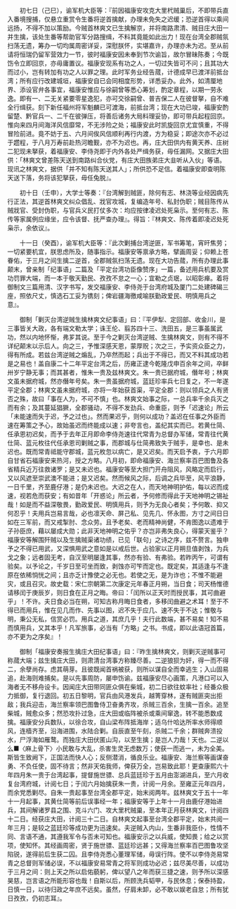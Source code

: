 <!-- { "loadSidebar": true } -->
　　初七日（己巳），谕军机大臣等：『前因福康安攻克大里杙贼巢后，不即带兵直入番境搜捕，仅悬立重赏令生番将逆首擒献，办理未免失之迟缓；恐逆首得以乘间远扬，不得不加以策励。今贼首林爽文已生擒解京，并将南路肃清、贼目庄大田一并生擒，该处生番等帮助官军分路搜缉，不料其竟能如此出力！现在台湾全郡贼氛扫荡无遗，筹办一切均属周密详妥，深慰朕怀，实堪嘉许，办理亦未为迟。至从前请将恒瑞仍留军营效力一节，彼时福康安因未奉到节次谕旨，故尔冒昧陈奏；今既饬令立即回京，亦毋庸置议。福康安现系有功之人，一切过失皆可不问；且其功大而过小，岂有转加有功之人以罪之理。此时军务业经告蒇，计德成早已渡洋前抵台湾；所有应行改建城垣，福康安自已会同相度形势，详悉妥办。此外，如清厘地界、添设官弁各事宜，福康安惟应与徐嗣曾等悉心筹划，酌定章程，以期一劳永逸。即有一、二无关紧要零星逸犯，亦可交徐嗣曾、普吉保二人在彼督拏，自不难全行缉获。刻下新任福州将军魁麟已可渡海，前抵台湾；现在大功已竣，福康安酌留楚、黔官兵一、二千在彼弹压，将善后诸务大局料理妥协，即可带兵起程回京。惟向来四月间海洋风信靡常，不无涉险之处；福康安此时凯旋回京尤宜慎重，不得冒险前进。竟不妨于五、六月间俟风信顺利再行内渡，方为稳妥；即途次亦不必过于趱程，于八月万寿前赴热河瞻觐，亦不为迟也。再，庄大田供内有黄天养、庄树二犯现未拏获，着福康安、李侍尧即于内外各处严缉务获，毋任漏网。又据庄大田供：「林爽文曾差陈天送到南路纠合伙党，有庄大田族弟庄大韭听从入伙」等语。现讯之林爽文，据供「并不知有陈天送其人」；所供恐不足信。着福康安即查明陈天送下落，务将该犯拏获，毋任兔脱』。

　　初十日（壬申），大学士等奏：『台湾解到贼匪，除何有志、林浇等业经因病先行正法，其逆首林爽文纠众倡乱、戕官攻城，复编造年号、私封伪职；贼目陈传从贼戕官、受封伪职，与官兵义民打仗多次：均应按律凌迟处死枭示。至何有志、陈传等家属例应缘坐，应令该督、抚严查办理』。得旨：『林爽文、陈传着即凌迟处死枭示，余依议』。

　　十一日（癸酉），谕军机大臣等：『此次剿捕台湾逆匪，军书筹笔，宵旰焦劳；一切紧要机宜，朕思虑所及，随事指示。福康安等禀承方略，擘画周妥；仰赖上苍眷佑，于三月之间生擒二逆首，全郡贼氛扫荡无遗。现在大功告蒇，所有办理此事颠末，曾亲制「纪事语」二篇及「平定台湾功臣像赞序」一篇，备述用兵机要及赏功罚罪大端，而一本于敬天勤民、孜孜不怠之一心；宜勒之贞珉，以昭彰瘅。着将御制文三篇用清、汉字书写，发交福康安、李侍尧于台湾府城及厦门二处建碑碣三座，照依尺丈，慎选石工妥为镌刻；俾岩疆海徼咸喻朕勤政爱民、明慎用兵之意』。

　　御制「剿灭台湾逆贼生擒林爽文纪事语」曰：『平伊犁、定回部、收金川，是三事皆关大政，各有端文勒太学；诛王伦、翦苏四十三、洗田五，是三事虽属武功，然以内地怀惭，弗芗其说。至于今之剿灭台湾逆贼、生擒林爽文，则有不得不详纪颠末以示后人。向之三，予惟深感天恩，蒙厚贶；次之三，予实资众臣之力，得有所成。若兹台湾逆贼之煽乱，乃卒然而起；兵出于不得已，而又不料其成功若是之易也！盖自康二十二年平定台湾之后，历雍正逮今乾隆戊申百余年之间，卒鲜卅岁宁静无事；而其甚者，惟朱一贵及兹林爽文。朱一贵已据府城，僭年号；林爽文虽未据府城，然亦僭年号矣。朱一贵虽据府城，蓝廷珍率兵七日复之，不一年遂平定全郡；林爽文虽未据府城，亦将一年始获首渠，平定全郡：则以领兵之人有贤否之殊，故曰「事在人为，不可不慎」也。林爽文始事之际，一总兵率千余兵灭之而有余；及其蔓延猖獗，全郡骚动，不得不发劲兵、命重臣，则予「迟速论」所云「未能速而失于迟，予之过也」。然而果迟乎，则何以成功？盖迟在任事之外臣而速在筹策之予心，故始虽迟而终能成以速；非夸言也，盖纪其实而已。若黄仕简、任承恩初迟矣，而予于去年正月即命李侍尧速往代常青为总督办军储，常青往代黄仕简、蓝元枚往代任承恩司剿贼之事，而郡城与仕简弗致失于贼手，是幸也、是未迟也。既而常青祗能守郡城，蓝元枚忽以病亡，是又迟矣。而天启予衷，于六月即自甘省石福康安来热河，授之方略。八月初，即命福康安、海兰察率百巴图鲁及各省精兵近万往救诸罗；是又未迟也。福康安等至大担门开舟阻风，风略定而启行，又以风遮至崇武澳不能进；是又迟矣。然而候风之际，后调之兵毕至，风平浪静，一日千里，齐至鹿仔港；是仍未迟也。大迟之在人，而天地神明护佑，每以迟而成速，视若危而获安；有如昔年「开惑论」所云者，予何修而得此于天地神明之锡祉哉！如是而不益深敬畏，勤政爱民、明慎用兵，则予为无良心者矣；予何敢、抑又何忍乎！夫用兵岂易言哉，必也凛天命、屏己私、见先几、怀永图，方寸之间日日如在三军前，而又戒掣肘、念众劳。且予老矣、老而精神尚健，不肯图逸以遗难于子孙臣庶，藉以屡成大勋；此非天地神明之佑乎？亦岂非弗失良心，得蒙天鉴乎？福康安等解围歼贼以及生擒贼渠诸功绩，已见「联句」之诗之序，兹不赘言。独申予之不得已用武，又深惧用武之意如是以戒后世。占验家以正月朔旦值剥蚀，为兵戈之象；远者固无考，自汉至明屡逢其事，然亦有验、有弗验。若昨丙午，可谓有验矣。以予论之，千岁日至可坐而致，剥蚀亦可笇而定也。既定矣，其适逢与不逢原在依稀惝恍之间；且亦乏计豫使之必无也。若使之无，是为诈也；不惟不能避灾，或且召灾。故史载：宋仁宗朝第二次康定元年春正月朔，当日食；司天杨惟德请移闰于庚辰岁，则日食在正月之晦。帝曰：「闰所以正天时而授民事，其可曲避乎」！不许。夫日食必当在朔，可知古称月晦日食者，多移闰曲避之术耳！至于不得已而用兵，惟在见几而作、先事以图，迟不失于应几、速不失于不达；惟敬与明，秉公无私，信赏必罚。用兵之道，其庶几乎！夫行此数端，甚不易矣！知不易而慎用兵，又其本乎！凡军旅事，必当有「方略」之书。书成，即以此语冠首篇，亦不更为之序矣』！

　　御制「福康安奏报生擒庄大田纪事语」曰：『昨生擒林爽文，则剿灭逆贼事可称蒇大端；兹生擒庄大田，则肃清台湾事方称臻尽善。二逆狼狈为奸，得一而不得二，余孽尚存。虑其萌芽。且彼既闻首祸被获，则所以谋自全而幸逃生；入山固易追，赴海则难捕矣。是以先事周防，屡申饬谕。兹福康安尽心画策，凡港口可以入海者无不移舟设卡。因闻庄大田带同匪众俱在柴城，初二日欲往蚊率社；经番众极力抵御，复行退回。初五日黎明，官兵由风港发兵，越箐穿林，遂有贼匪突出拒敌；我兵迎击，海兰察率领巴图鲁侍卫奋勇齐攻，杀贼三百余，生擒一百余。追至柴城，贼愈众多；然恐攻扑过急，庄大田或临阵被杀或乘间窜逸，转不能悉数成擒。福康安分兵数队，以徐合攻，自山梁布阵抵海岸；适乌什哈达所率水师得顺风，连樯齐至，沿海进围，水陆合剿。自辰直至午刻，杀贼二千余；群贼奔溃投水，尸浮海如雁鹜。而独庄大田伏匿山沟，以至生擒；是岂人力哉！天也。二逆以么■〈麻上骨下〉小民敢与大乱，杀害生灵无虑数万；使获一而逃一，未为全美。斯皆生致阙下，正国法而快人心；反侧潜消，循良乐业。福康安、海兰察等画谋奋勇、不负任使，固不待言；然非天佑我师，俾获万全，岂易致此耶！更查康熙六十年四月朱一贵于台湾起事，提督施世骠、总兵蓝廷珍于五月由澎湖进兵，至六月收复台湾府城，计阅七日；于闰六月始擒获朱一贵，计阅一月余。至雍正元年四月，而余党悉剿尽。自朱一贵起事至台湾全郡平定，始末阅两年。兹林爽文于五十一年十一月起事，其黄仕简等前后误事经一年；福康安等于上年十一月由鹿仔港始进兵，其间解诸罗县之围、克斗六门、攻大里杙贼巢，至本年正月获林爽文，计阅四十二日。经获庄大田，计阅三十二日。自林爽文起事至台湾全郡平定，始末共阅一年三月；是较之蓝廷珍等成功更为迅速矣。夫逆贼入内山，生番非我臣仆，性情不同、言语不通，其遵我军令与否未可知也。福康安示之以兵威，使知畏；给之以赏项，使知怀。其经画周密，贤于施世骠、蓝廷珍远甚；又得海兰察率百巴图鲁攻坚陷锐，遂得前后生获二囚。且李侍尧悉心董理军储，毋误行阵。使不以李侍尧易常青之总督则军储必误，不以福康安易常青之将军则成功必迟；兹尽美尽善，以成功于三月之间：则上天之所以启佑藐躬，俾以望八之年而获三捷之速，则予所以深感昊慈，岂言语之所能形容也哉！自斯以后，所顾洗兵韬甲，与民休息；保泰持盈，日慎一日，以待归政之年庶不远矣。虽然，仔肩未卸，必不敢以娱老自怠；所有犹日孜孜，仍初志耳』。

